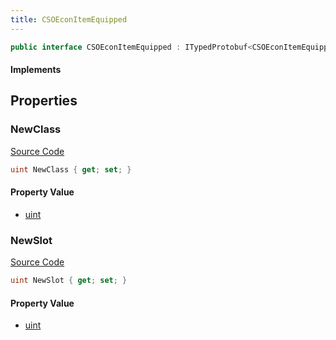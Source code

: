 ```yaml
---
title: CSOEconItemEquipped
---
```


```csharp
public interface CSOEconItemEquipped : ITypedProtobuf<CSOEconItemEquipped>, INativeHandle
```

#### Implements

## Properties

### NewClass

[Source Code](https://github.com/swiftly-solution/swiftlys2/blob/main/managed/src/SwiftlyS2.Generated/Protobufs/Interfaces/CSOEconItemEquipped.cs#L13)

```csharp
uint NewClass { get; set; }
```

#### Property Value

- [uint](https://learn.microsoft.com/dotnet/api/system.uint32)

### NewSlot

[Source Code](https://github.com/swiftly-solution/swiftlys2/blob/main/managed/src/SwiftlyS2.Generated/Protobufs/Interfaces/CSOEconItemEquipped.cs#L16)

```csharp
uint NewSlot { get; set; }
```

#### Property Value

- [uint](https://learn.microsoft.com/dotnet/api/system.uint32)

